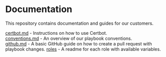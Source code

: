 # Documentation

This repository contains documentation and guides for our customers.

[certbot.md](certbot.md) - Instructions on how to use Certbot.  
[conventions.md](conventions.md) - An overview of our playbook conventions.  
[github.md](github.md) - A basic GitHub guide on how to create a pull request with playbook changes.
[roles](roles) - A readme for each role with available variables.
